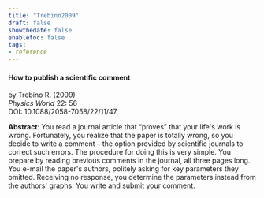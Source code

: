 ```yaml
---
title: "Trebino2009"
draft: false
showthedate: false
enabletoc: false
tags:
- reference
---
```


#### **How to publish a scientific comment**     
by Trebino R. (2009)         
*Physics World* 22: 56       
DOI: 10.1088/2058-7058/22/11/47     

**Abstract**:  You read a journal article that “proves” that your life's work is wrong. Fortunately, you realize that the paper is totally wrong, so you decide to write a comment – the option provided by scientific journals to correct such errors. The procedure for doing this is very simple. You prepare by reading previous comments in the journal, all three pages long. You e-mail the paper's authors, politely asking for key parameters they omitted. Receiving no response, you determine the parameters instead from the authors' graphs. You write and submit your comment.

